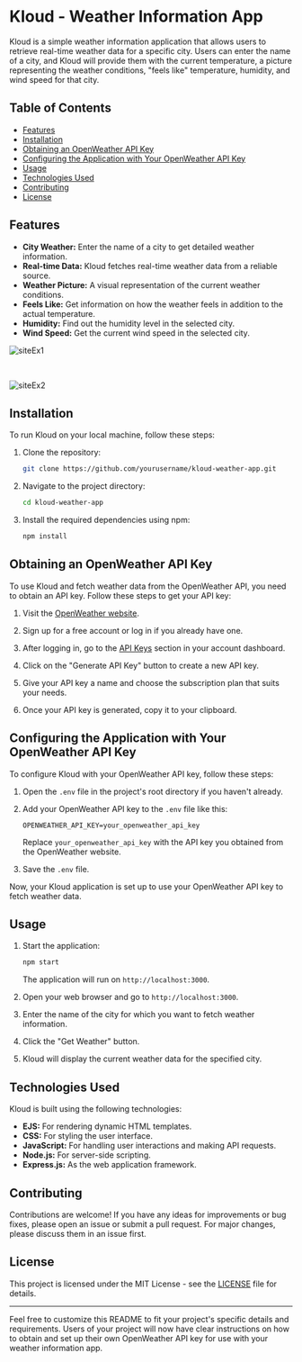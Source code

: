 # Kloud - Weather Information App

Kloud is a simple weather information application that allows users to retrieve real-time weather data for a specific city. Users can enter the name of a city, and Kloud will provide them with the current temperature, a picture representing the weather conditions, "feels like" temperature, humidity, and wind speed for that city.

## Table of Contents

- [Features](#features)
- [Installation](#installation)
- [Obtaining an OpenWeather API Key](#obtaining-an-openweather-api-key)
- [Configuring the Application with Your OpenWeather API Key](#configuring-the-application-with-your-openweather-api-key)
- [Usage](#usage)
- [Technologies Used](#technologies-used)
- [Contributing](#contributing)
- [License](#license)

## Features

- **City Weather:** Enter the name of a city to get detailed weather information.
- **Real-time Data:** Kloud fetches real-time weather data from a reliable source.
- **Weather Picture:** A visual representation of the current weather conditions.
- **Feels Like:** Get information on how the weather feels in addition to the actual temperature.
- **Humidity:** Find out the humidity level in the selected city.
- **Wind Speed:** Get the current wind speed in the selected city.

![siteEx1](https://github.com/sanchiitvijay/kloud/assets/71404343/b84bd431-8467-425b-99fb-ef9c9408c06a)

<br>

![siteEx2](https://github.com/sanchiitvijay/kloud/assets/71404343/bb305850-a1c0-4770-b05f-46dbf087e52f)

## Installation

To run Kloud on your local machine, follow these steps:

1. Clone the repository:

   ```bash
   git clone https://github.com/yourusername/kloud-weather-app.git
   ```

2. Navigate to the project directory:

   ```bash
   cd kloud-weather-app
   ```

3. Install the required dependencies using npm:

   ```bash
   npm install
   ```

## Obtaining an OpenWeather API Key

To use Kloud and fetch weather data from the OpenWeather API, you need to obtain an API key. Follow these steps to get your API key:

1. Visit the [OpenWeather website](https://openweathermap.org/).

2. Sign up for a free account or log in if you already have one.

3. After logging in, go to the [API Keys](https://home.openweathermap.org/api_keys) section in your account dashboard.

4. Click on the "Generate API Key" button to create a new API key.

5. Give your API key a name and choose the subscription plan that suits your needs.

6. Once your API key is generated, copy it to your clipboard.

## Configuring the Application with Your OpenWeather API Key

To configure Kloud with your OpenWeather API key, follow these steps:

1. Open the `.env` file in the project's root directory if you haven't already.

2. Add your OpenWeather API key to the `.env` file like this:

   ```env
   OPENWEATHER_API_KEY=your_openweather_api_key
   ```

   Replace `your_openweather_api_key` with the API key you obtained from the OpenWeather website.

3. Save the `.env` file.

Now, your Kloud application is set up to use your OpenWeather API key to fetch weather data.

## Usage

1. Start the application:

   ```bash
   npm start
   ```

   The application will run on `http://localhost:3000`.

2. Open your web browser and go to `http://localhost:3000`.

3. Enter the name of the city for which you want to fetch weather information.

4. Click the "Get Weather" button.

5. Kloud will display the current weather data for the specified city.

## Technologies Used

Kloud is built using the following technologies:

- **EJS:** For rendering dynamic HTML templates.
- **CSS:** For styling the user interface.
- **JavaScript:** For handling user interactions and making API requests.
- **Node.js:** For server-side scripting.
- **Express.js:** As the web application framework.

## Contributing

Contributions are welcome! If you have any ideas for improvements or bug fixes, please open an issue or submit a pull request. For major changes, please discuss them in an issue first.

## License

This project is licensed under the MIT License - see the [LICENSE](LICENSE) file for details.

---

Feel free to customize this README to fit your project's specific details and requirements. Users of your project will now have clear instructions on how to obtain and set up their own OpenWeather API key for use with your weather information app.
